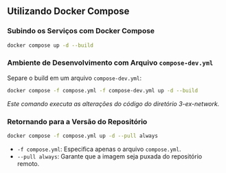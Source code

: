 ## Utilizando Docker Compose

### Subindo os Serviços com Docker Compose

```bash
docker compose up -d --build
```

### Ambiente de Desenvolvimento com Arquivo `compose-dev.yml`

Separe o build em um arquivo `compose-dev.yml`:

```bash
docker compose -f compose.yml -f compose-dev.yml up -d --build
```

*Este comando executa as alterações do código do diretório 3-ex-network.*

### Retornando para a Versão do Repositório

```bash
docker compose -f compose.yml up -d --pull always
```

- `-f compose.yml`: Especifica apenas o arquivo `compose.yml`.
- `--pull always`: Garante que a imagem seja puxada do repositório remoto.